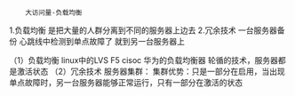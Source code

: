 		大访问量-负载均衡
1.负载均衡 是把大量的人群分离到不同的服务器上边去
2.冗余技术 一台服务器备份 心跳线中检测到单点故障了 就到另一台服务器上

（1）负载均衡 
 	linux中的LVS F5 cisoc 华为的负载均衡器 轮循的技术，服务器都是激活状态
（2）冗余技术
	服务器集群：
		集群优势：只是一部分在启用，当出现单点故障时，另一台服务器能够正常运行，只有一部分在激活的状态
	
